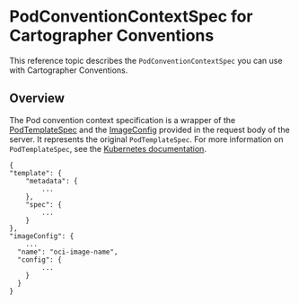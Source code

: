 # PodConventionContextSpec for Cartographer Conventions

This reference topic describes the `PodConventionContextSpec` you can use with Cartographer Conventions.

## Overview

The Pod convention context specification is a wrapper of the [PodTemplateSpec](https://kubernetes.io/docs/reference/kubernetes-api/workload-resources/pod-template-v1/#PodTemplateSpec) and the [ImageConfig](image-config.md) provided in the request body of the server. It represents the original `PodTemplateSpec`. For more information on `PodTemplateSpec`, see the [Kubernetes documentation](https://kubernetes.io/docs/reference/kubernetes-api/workload-resources/pod-template-v1/#PodTemplateSpec).

```console
{
"template": {
    "metadata": {
        ...
    },
    "spec": {
        ...
    }
},
"imageConfig": {
    ...
  "name": "oci-image-name",
  "config": {
        ...
    }
  }
}
```
